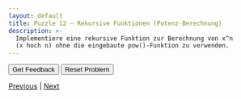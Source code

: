 ```yaml
---
layout: default
title: Puzzle 12 – Rekursive Funktionen (Potenz-Berechnung)
description: >-
  Implementiere eine rekursive Funktion zur Berechnung von x^n
  (x hoch n) ohne die eingebaute pow()-Funktion zu verwenden.
---
```


<div id="p12-trash" class="sortable-code"></div>
<div id="p12-work"  class="sortable-code"></div>
<div style="clear: both;"></div>

<p>
  <input id="p12-feedback" value="Get Feedback"  type="button" />
  <input id="p12-reset"    value="Reset Problem" type="button" />
</p>

<script type="text/javascript">
(function () {
  var initial =
    "def potenz(x, n):\n" +
    "    if n == 0:\n" +
    "        return 1\n" +
    "    else:\n" +
    "        return x * potenz(x, n-1)\n" +
    "basis = 2\n" +
    "exponent = 4\n" +
    "ergebnis = potenz(basis, exponent)\n" +
    "print(f\"{basis}^{exponent} = {ergebnis}\")\n" +
    "return x + n  #distractor\n" +
    "if n == 1:  #distractor";

  var pp = new ParsonsWidget({
    sortableId: "p12-work",
    trashId:    "p12-trash",
    grader:     ParsonsWidget._graders.LineBasedGrader,
    can_indent: true,
    x_indent:   50,
    lang:       "en",
    max_wrong_lines: 10
  });
  pp.init(initial);
  pp.shuffleLines();
  $("#p12-reset").click(function (e) { e.preventDefault(); pp.shuffleLines(); });
  $("#p12-feedback").click(function (e) { e.preventDefault(); pp.getFeedback(); });
})();
</script>

[Previous](./aufg11.html) | [Next](./aufg13.html)
